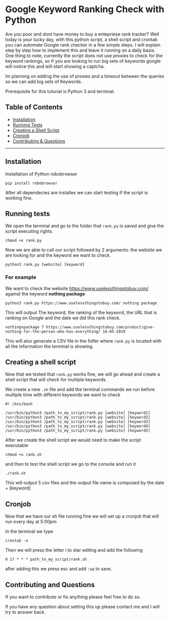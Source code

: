
# Google Keyword Ranking Check with Python

Are you poor and dont have money to buy a entepriese rank tracker? Well today is your lucky day, with this python script, 
a shell script and crontab you can automate Google rank checker in a few simple steps.
I will explain step by step how to implement this and leave it running on a daily basis.
One thing to note, currently the script does not use proxies to check for the keyword rankings, so if you are looking to run big sets of keywords google will notice this and will start showing a captcha.

Im planning on adding the use of proxies and a timeout between the queries so we can add big sets of Keywords.

Prerequisite for this tutorial is Python 3 and terminal. 


## Table of Contents 

- [Installation](#installation)
- [Running Tests](#running-tests)
- [Creating a Shell Script](#creating-a-shell-script)
- [Cronjob](#cronjob)
- [Contributing & Questions](#cintributing-and-questions)


---

## Installation

Installation of Python robobrowser

```shell
pip install robobrowser
```
After all dependecies are installes we can start testing if the script is working fine.

## Running tests
We open the terminal and go to the folder that `rank.py` is saved and give the script executing rights.

```shell
chmod +x rank.py
```
Now we are able to call our script followed by 2 arguments: the webiste we are looking for and the keyword we want to check.

```shell
python3 rank.py [website] [keyword]
```

### For example 
We want to check the website https://www.uselessthingstobuy.com/ against the keyword **nothing package**

```shell
python3 rank.py https://www.uselessthingstobuy.com/ nothing package
```

This will output The keyword, the ranking of the keyword, the URL that is ranking on Google and the date we did this rank check.

```shell 
nothing+package 7 https://www.uselessthingstobuy.com/product/give-nothing-for-the-person-who-has-everything/ 16-05-2019
```
This will also generate a CSV file in the folfer where `rank.py` is located with all the information the terminal is showing.

## Creating a shell script

Now that we tested that `rank.py` works fine, we will go ahead and create a shell script that will check for multiple keywords.

We create a new `.sh` file and add the terminal commands we run before multiple time with different keywords we want to check

```shell
#! /bin/bash

/usr/bin/python3 /path_to_my_script/rank.py [website] [keyword1] 
/usr/bin/python3 /path_to_my_script/rank.py [website] [keyword2] 
/usr/bin/python3 /path_to_my_script/rank.py [website] [keyword3] 
/usr/bin/python3 /path_to_my_script/rank.py [website] [keyword4] 
/usr/bin/python3 /path_to_my_script/rank.py [website] [keyword5] 

```

After we create the shell script we would need to make the script executable

```shell
chmod +x rank.sh
```
and then to test the shell script we go to the console and run it

```shell
./rank.sh
```
This will output 5 csv files and the output file name is composed by the date + [keyword]


## Cronjob

Now that we have our sh file running fine we will set up a cronjob that will run every day at 5:00pm

In the terminal we type

```shell
crontab -e
```
Then we will press the letter i to star editing and add the following

```
0 17 * * * path_to_my_script/rank.sh
```

after adding this we press esc and add `:wq` to save.

## Contributing and Questions

If you want to contribute or fix anything please feel free to do so. 

If you have any question about setting this up please contact me and I will try to answer back.










